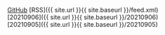 [GitHub](https://github.com/JokinYang/MomoReviewHelper) [RSS]({{ site.url }}{{ site.baseurl }}/feed.xml)  
[20210906]({{ site.url }}{{ site.baseurl }}/20210906)  
[20210905]({{ site.url }}{{ site.baseurl }}/20210905)  
